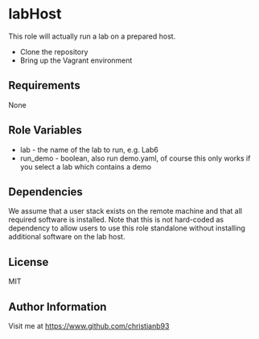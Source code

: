 labHost
=========

This role will actually run a lab on a prepared host. 

* Clone the repository
* Bring up the Vagrant environment 


Requirements
------------

None

Role Variables
--------------

* lab - the name of the lab to run, e.g. Lab6
* run_demo - boolean, also run demo.yaml, of course this only works if you select a lab which contains a demo


Dependencies
------------

We assume that a user stack exists on the remote machine and that all required software is installed. Note that this is not hard-coded as dependency to allow users to use this role standalone without installing additional software on the lab host.

License
-------

MIT

Author Information
------------------

Visit me at https://www.github.com/christianb93
